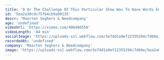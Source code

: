 ```yaml
---
title: 'O Or The Challenge Of This Particular Show Was To Have Words Ending In O'
id: '5ea2a30cdc75fb4cb9a99135'
descr: 'Maarten Seghers & Needcompany'
age: 'undefined'
videoUrl: 'https://vimeo.com/406486556'
videoLength: '44 min'
socialImage: 'https://uploads-ssl.webflow.com/5e74d1a9ef22355294c7d60e/5ea2a02525bafda9de7bb902_photo_O.jpg'
recordedAt: 'undefined'
company: 'Maarten Seghers & Needcompany'
image: 'https://uploads-ssl.webflow.com/5e74d1a9ef22355294c7d60e/5ea2a02525bafda9de7bb902_photo_O.jpg'
---
```

